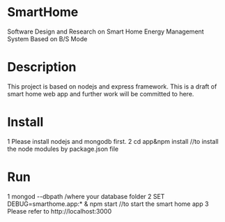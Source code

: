 # SmartHome
Software Design and Research on Smart Home Energy Management System Based on B/S Mode

# Description
This project is based on nodejs and express framework. 
This is a draft of smart home web app and further work will be committed to here.

# Install
1 Please install nodejs and mongodb first.
2 cd app&npm install //to install the node modules by package.json file

# Run
1 mongod --dbpath /where your database folder
2 SET DEBUG=smarthome.app:* & npm start //to start the smart home app
3 Please refer to http://localhost:3000
